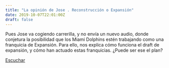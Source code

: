 ```yaml
---
title: "La opinión de Jose . Reconstrucción o Expansión"
date: 2019-10-07T22:01:00Z
draft: false
---
```


Pues Jose va cogiendo carrerilla, y no envía un nuevo audio, donde conjetura la posibilidad que los Miami Dolphins estén trabajando como una franquicia de Expansión.
Para ello, nos explica cómo funciona el draft de expansión, y cómo han actuado estas franquicias.
¿Puede ser ese el plan?

[Escuchar](https://www.ivoox.com/opinion-jose-reconstruccion-o-expansion-audios-mp3_rf_42758876_1.html)
